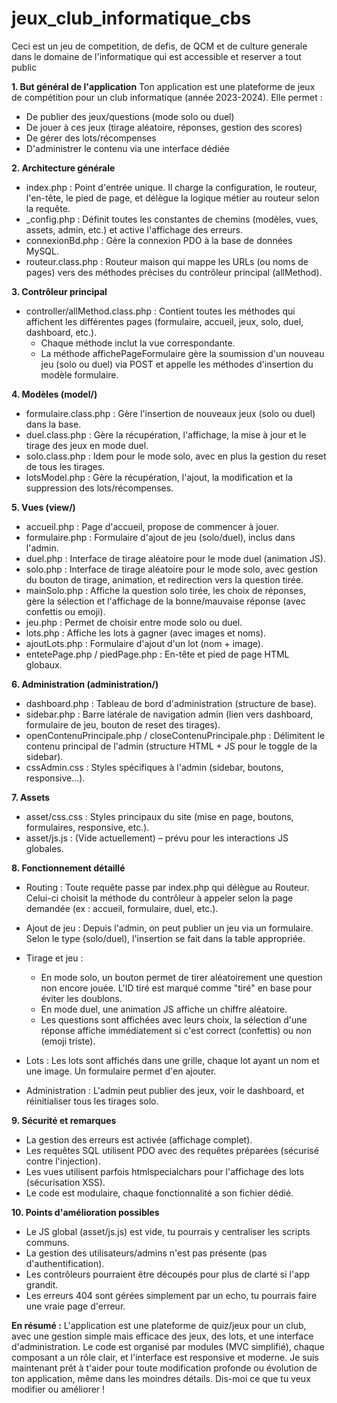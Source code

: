 # jeux_club_informatique_cbs
Ceci est un jeu de competition, de defis, de QCM et de culture generale dans le domaine de l'informatique qui est accessible et reserver a tout public 

**1. But général de l'application**
Ton application est une plateforme de jeux de compétition pour un club informatique (année 2023-2024). Elle permet :
- De publier des jeux/questions (mode solo ou duel)
- De jouer à ces jeux (tirage aléatoire, réponses, gestion des scores)
- De gérer des lots/récompenses
- D'administrer le contenu via une interface dédiée


**2. Architecture générale**
- index.php : Point d'entrée unique. Il charge la configuration, le routeur, l'en-tête, le pied de page, et délègue la logique métier au routeur selon la requête.
- _config.php : Définit toutes les constantes de chemins (modèles, vues, assets, admin, etc.) et active l'affichage des erreurs.
- connexionBd.php : Gère la connexion PDO à la base de données MySQL.
- routeur.class.php : Routeur maison qui mappe les URLs (ou noms de pages) vers des méthodes précises du contrôleur principal (allMethod).


**3. Contrôleur principal**
- controller/allMethod.class.php : Contient toutes les méthodes qui affichent les différentes pages (formulaire, accueil, jeux, solo, duel, dashboard, etc.).
  - Chaque méthode inclut la vue correspondante.
  - La méthode affichePageFormulaire gère la soumission d'un nouveau jeu (solo ou duel) via POST et appelle les méthodes d'insertion du modèle formulaire.


**4. Modèles (model/)**
- formulaire.class.php : Gère l'insertion de nouveaux jeux (solo ou duel) dans la base.
- duel.class.php : Gère la récupération, l'affichage, la mise à jour et le tirage des jeux en mode duel.
- solo.class.php : Idem pour le mode solo, avec en plus la gestion du reset de tous les tirages.
- lotsModel.php : Gère la récupération, l'ajout, la modification et la suppression des lots/récompenses.


**5. Vues (view/)**
- accueil.php : Page d'accueil, propose de commencer à jouer.
- formulaire.php : Formulaire d'ajout de jeu (solo/duel), inclus dans l'admin.
- duel.php : Interface de tirage aléatoire pour le mode duel (animation JS).
- solo.php : Interface de tirage aléatoire pour le mode solo, avec gestion du bouton de tirage, animation, et redirection vers la question tirée.
- mainSolo.php : Affiche la question solo tirée, les choix de réponses, gère la sélection et l'affichage de la bonne/mauvaise réponse (avec confettis ou emoji).
- jeu.php : Permet de choisir entre mode solo ou duel.
- lots.php : Affiche les lots à gagner (avec images et noms).
- ajoutLots.php : Formulaire d'ajout d'un lot (nom + image).
- entetePage.php / piedPage.php : En-tête et pied de page HTML globaux.


**6. Administration (administration/)**
- dashboard.php : Tableau de bord d'administration (structure de base).
- sidebar.php : Barre latérale de navigation admin (lien vers dashboard, formulaire de jeu, bouton de reset des tirages).
- openContenuPrincipale.php / closeContenuPrincipale.php : Délimitent le contenu principal de l'admin (structure HTML + JS pour le toggle de la sidebar).
- cssAdmin.css : Styles spécifiques à l'admin (sidebar, boutons, responsive...).


**7. Assets**
- asset/css.css : Styles principaux du site (mise en page, boutons, formulaires, responsive, etc.).
- asset/js.js : (Vide actuellement) – prévu pour les interactions JS globales.


**8. Fonctionnement détaillé**
- Routing : Toute requête passe par index.php qui délègue au Routeur. Celui-ci choisit la méthode du contrôleur à appeler selon la page demandée (ex : accueil, formulaire, duel, etc.).
- Ajout de jeu : Depuis l'admin, on peut publier un jeu via un formulaire. Selon le type (solo/duel), l'insertion se fait dans la table appropriée.
- Tirage et jeu :
  - En mode solo, un bouton permet de tirer aléatoirement une question non encore jouée. L'ID tiré est marqué comme "tiré" en base pour éviter les doublons.
  - En mode duel, une animation JS affiche un chiffre aléatoire.
  - Les questions sont affichées avec leurs choix, la sélection d'une réponse affiche immédiatement si c'est correct (confettis) ou non (emoji triste).

- Lots : Les lots sont affichés dans une grille, chaque lot ayant un nom et une image. Un formulaire permet d'en ajouter.
- Administration : L'admin peut publier des jeux, voir le dashboard, et réinitialiser tous les tirages solo.

**9. Sécurité et remarques**
- La gestion des erreurs est activée (affichage complet).
- Les requêtes SQL utilisent PDO avec des requêtes préparées (sécurisé contre l'injection).
- Les vues utilisent parfois htmlspecialchars pour l'affichage des lots (sécurisation XSS).
- Le code est modulaire, chaque fonctionnalité a son fichier dédié.


**10. Points d'amélioration possibles**
- Le JS global (asset/js.js) est vide, tu pourrais y centraliser les scripts communs.
- La gestion des utilisateurs/admins n'est pas présente (pas d'authentification).
- Les contrôleurs pourraient être découpés pour plus de clarté si l'app grandit.
- Les erreurs 404 sont gérées simplement par un echo, tu pourrais faire une vraie page d'erreur.


**En résumé :**
L'application est une plateforme de quiz/jeux pour un club, avec une gestion simple mais efficace des jeux, des lots, et une interface d'administration. Le code est organisé par modules (MVC simplifié), chaque composant a un rôle clair, et l'interface est responsive et moderne.
Je suis maintenant prêt à t'aider pour toute modification profonde ou évolution de ton application, même dans les moindres détails. Dis-moi ce que tu veux modifier ou améliorer !
